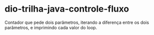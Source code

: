 # dio-trilha-java-controle-fluxo

Contador que pede dois parâmetros, iterando a diferença entre os dois parâmetros, e imprimindo cada valor do loop.

